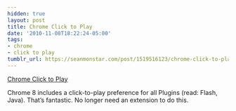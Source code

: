 ```yaml
---
hidden: true
layout: post
title: Chrome Click to Play
date: '2010-11-08T18:22:24-05:00'
tags:
- chrome
- click to play
tumblr_url: https://seanmonstar.com/post/1519516123/chrome-click-to-play
---
```

[Chrome Click to Play](http://superuser.com/questions/201613/disable-java-plugin-in-google-chrome/201633#201633)  

Chrome 8 includes a click-to-play preference for all Plugins (read: Flash, Java). That’s fantastic. No longer need an extension to do this.

